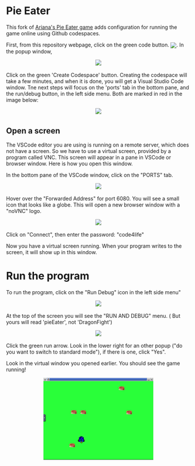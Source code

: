 # Pie Eater

This fork of [Ariana's Pie Eater game](https://singhari.github.io/pieEaterGame/) adds configuration for running the game online using Github codespaces. 

First, from this repository webpage, click on the green code button.  <img style="vertical-align:middle" src="https://images.jointheleague.org/module-navigation/code_button.png" height="25px">. In the popup window,

<center><img src="https://images.jointheleague.org/module-navigation/create_codespace.png" width="400px"></center> 

Click on the green 'Create Codespace' button. Creating the codespace will take a few minutes, and when it is done, you will get a Visual Studio Code window. Tne next steps will focus on the 'ports' tab in the bottom pane, and the run/debug button, in the left side menu. Both are marked in red in the image below:

<center><img src="https://images.jointheleague.org/module-navigation/vscode_marked.png" width="700px"></center> 

## Open a screen

The VSCode editor you are using is running on a remote server, which does not have a screen. So we have to use a virtual screen, provided by a program called VNC. This screen will appear in a pane in VSCode or browser window. Here is how you open this window. 

In the bottom pane of the VSCode window, click on the "PORTS" tab. 

<center><img src="https://images.jointheleague.org/module-navigation/ports_pane.png" width="700px"></center> 

Hover over the "Forwarded Address" for port 6080. You will see a small icon
that looks like a globe. This will open a new browser window with a "noVNC" logo. 

<center><img src="https://images.jointheleague.org/module-navigation/novnc.png" width="400px"></center> 

Click on "Connect", then enter the password: "code4life"

Now you have a virtual screen running. When your program writes to the screen, it will show up in this window. 

 # Run the program

To run the program, click on the "Run Debug" icon in the left side menu" 

<center><img src="https://images.jointheleague.org/module-navigation/rundebug.png" height="100px"></center> 

At the top of the screen you will see the "RUN AND DEBUG" menu. ( But yours will read 'pieEater', not 'DragonFight')

<center><img src="https://images.jointheleague.org/module-navigation/run_menu_closed.png" width="300px"></center> 

Click the green run arrow. Look in the lower right for an other popup ("do you want to switch to standard mode"), if there is one, click "Yes". 

Look in the virtual window you opened earlier. You should see the game running! 

<center><img src="./pieEater.png" width="300px"></center> 

